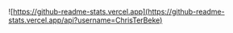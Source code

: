 ![https://github-readme-stats.vercel.app](https://github-readme-stats.vercel.app/api?username=ChrisTerBeke)
